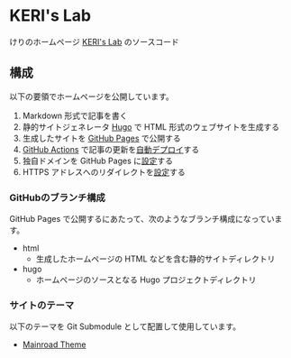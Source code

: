 # KERI's Lab

けりのホームページ [KERI's Lab](https://www.kerislab.jp/) のソースコード

## 構成

以下の要領でホームページを公開しています。

1. Markdown 形式で記事を書く
2. 静的サイトジェネレータ [Hugo](https://gohugo.io/) で HTML 形式のウェブサイトを生成する
3. 生成したサイトを [GitHub Pages](https://pages.github.com/) で公開する
4. [GitHub Actions](https://github.co.jp/features/actions) で記事の更新を[自動デプロイ](https://github.com/peaceiris/actions-gh-pages)する
5. 独自ドメインを GitHub Pages に[設定](https://help.github.com/en/github/working-with-github-pages/configuring-a-custom-domain-for-your-github-pages-site)する
6. HTTPS アドレスへのリダイレクトを[設定](https://help.github.com/en/github/working-with-github-pages/securing-your-github-pages-site-with-https)する

### GitHubのブランチ構成

GitHub Pages で公開するにあたって、次のようなブランチ構成になっています。

- html
  - 生成したホームページの HTML などを含む静的サイトディレクトリ
- hugo
  - ホームページのソースとなる Hugo プロジェクトディレクトリ

### サイトのテーマ

以下のテーマを Git Submodule として配置して使用しています。

- [Mainroad Theme](https://github.com/Vimux/Mainroad)
